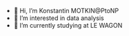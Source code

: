 - 👋 Hi, I’m Konstantin MOTKIN@PtoNP
- 👀 I’m interested in data analysis
- 🌱 I’m currently studying at LE WAGON


<!---
PtoNP/PtoNP is a ✨ special ✨ repository because its `README.md` (this file) appears on your GitHub profile.
You can click the Preview link to take a look at your changes.
--->
